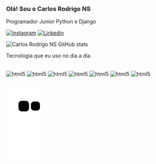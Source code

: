 ### Olá! Sou o Carlos Rodrigo NS

 Programador Junior Python e Django

[![Instagram](https://img.shields.io/badge/Instagram-E4405F?style=for-the-badge&logo=instagram&logoColor=white)](https://instagram.com/eucarlao011?igshid=YmMyMTA2M2Y=) [![Linkedin](https://img.shields.io/badge/LinkedIn-0077B5?style=for-the-badge&logo=linkedin&logoColor=white)](https://www.linkedin.com/in/carlos-rodrigo-nunes-silva-403227244/)

![Carlos Rodrigo NS GitHub stats](https://github-readme-stats.vercel.app/api?username=CarlosRodrigoNS&show_icons=true&theme=merko)

Tecnologia que eu uso no dia a dia

<div style="display: inline_block"><br>

<img align="center" alt="html5" src="https://img.shields.io/badge/HTML5-E34F26?style=for-the-badge&logo=html5&logoColor=white"/>

<img align="center" alt="html5" src="https://img.shields.io/badge/Python-3776AB?style=for-the-badge&logo=python&logoColor=white"/>

<img align="center" alt="html5" src="https://img.shields.io/badge/Django-092E20?style=for-the-badge&logo=django&logoColor=white"/>

<img align="center" alt="html5" src="https://img.shields.io/badge/CSS-239120?&style=for-the-badge&logo=css3&logoColor=white"/>

<img align="center" alt="html5" src="https://img.shields.io/badge/JavaScript-F7DF1E?style=for-the-badge&logo=javascript&logoColor=black" />

<img align="center" alt="html5" src="https://img.shields.io/badge/TypeScript-007ACC?style=for-the-badge&logo=typescript&logoColor=white" />

<img align="center" alt="html5" src="https://img.shields.io/badge/Bootstrap-563D7C?style=for-the-badge&logo=bootstrap&logoColor=white"/>

</div><br>

![snake elf](https://github.com/CarlosRodrigoNS/CarlosRodrigoNS/blob/output/github-contribution-grid-snake.svg)
